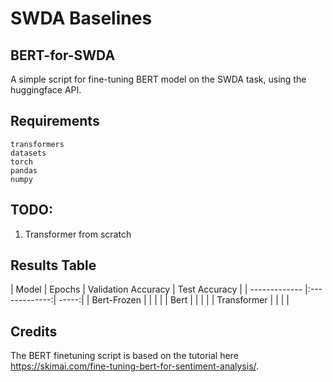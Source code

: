 # SWDA Baselines

## BERT-for-SWDA
A simple script for fine-tuning BERT model on the SWDA task, using the huggingface API.

## Requirements

```
transformers
datasets
torch
pandas
numpy
```

## TODO: 

1. Transformer from scratch

## Results Table 

| Model         | Epochs | Validation Accuracy           | Test Accuracy  |
| ------------- |:-------------:| -----:|
| Bert-Frozen      |  |  | |
| Bert      |       |    | |
| Transformer |       |  | |

## Credits
The BERT finetuning script is based on the tutorial here https://skimai.com/fine-tuning-bert-for-sentiment-analysis/.
